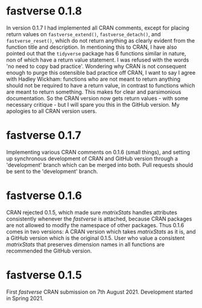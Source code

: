 # fastverse 0.1.8
In version 0.1.7 I had implemented all CRAN comments, except for placing return values on `fastverse_extend()`, `fastverse_detach()`, and `fastverse_reset()`, which do not return anything as clearly evident from the function title and description. In mentioning this to CRAN, I have also pointed out that the `tidyverse` package has 6 functions similar in nature, non of which have a return value statement. I was refused with the words 'no need to copy bad practice'. Wondering why CRAN is not consequent enough to purge this ostensible bad practice off CRAN, I want to say I agree with Hadley Wickham: functions who are not meant to return anything should not be required to have a return value, in contrast to functions which are meant to return something. This makes for clear and parsimonious documentation. So the CRAN version now gets return values - with some necessary critique - but I will spare you this in the GitHub version. My apologies to all CRAN version users. 

# fastverse 0.1.7
Implementing various CRAN comments on 0.1.6 (small things), and setting up synchronous development of CRAN and GitHub version through a 'development' branch which can be merged into both. Pull requests should be sent to the 'development' branch. 

# fastverse 0.1.6
CRAN rejected 0.1.5, which made sure *matrixStats* handles attributes consistently whenever the *fastverse* is attached, because CRAN packages are not allowed to modify the namespace of other packages. Thus 0.1.6 comes in two versions: A CRAN version which takes *matrixStats* as it is, and a GitHub version which is the original 0.1.5. User who value a consistent *matrixStats* that preserves dimension names in all functions are recommended the GitHub version. 

# fastverse 0.1.5
First *fastverse* CRAN submission on 7th August 2021. Development started in Spring 2021. 
